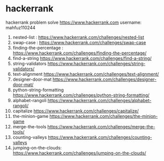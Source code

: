 # hackerrank
hackerrank problem solve
https://www.hackerrank.com
username: mahfuz110244
 1. nested-list : https://www.hackerrank.com/challenges/nested-list
 2. swap-case : https://www.hackerrank.com/challenges/swap-case
 3. finding-the-percentage : https://www.hackerrank.com/challenges/finding-the-percentage/
 4. find-a-string https://www.hackerrank.com/challenges/find-a-string/
 5. string-validators https://www.hackerrank.com/challenges/string-validators/
 6. text-alignment https://www.hackerrank.com/challenges/text-alignment/
 7. designer-door-mat https://www.hackerrank.com/challenges/designer-door-mat/
 8. python-string-formatting https://www.hackerrank.com/challenges/python-string-formatting/
 9. alphabet-rangoli https://www.hackerrank.com/challenges/alphabet-rangoli/
 10. capitalize https://www.hackerrank.com/challenges/capitalize/
 11. the-minion-game https://www.hackerrank.com/challenges/the-minion-game
 12. merge-the-tools https://www.hackerrank.com/challenges/merge-the-tools/
 13. counting-valleys https://www.hackerrank.com/challenges/counting-valleys
 14. jumping-on-the-clouds: https://www.hackerrank.com/challenges/jumping-on-the-clouds/